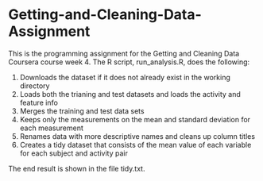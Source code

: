 # Getting-and-Cleaning-Data-Assignment

This is the programming assignment for the Getting and Cleaning Data Coursera course week 4. 
The R script, run_analysis.R, does the following:

1. Downloads the dataset if it does not already exist in the working directory
2. Loads both the trianing and test datasets and loads the activity and feature info
3. Merges the training and test data sets
4. Keeps only the measurements on the mean and standard deviation for each measurement
5. Renames data with more descriptive names and cleans up column titles
6. Creates a tidy dataset that consists of the mean value of each variable for each subject and activity pair

The end result is shown in the file tidy.txt.
